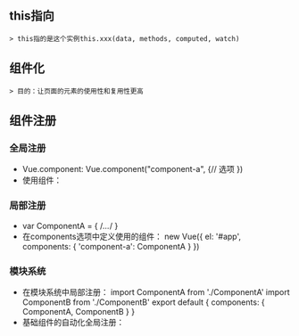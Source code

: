 ## this指向
    > this指的是这个实例this.xxx(data, methods, computed, watch) 
## 组件化
    > 目的：让页面的元素的使用性和复用性更高
## 组件注册
### 全局注册
* Vue.component: Vue.component("component-a", {// 选项 })
* 使用组件：
            <component-a></component-a>
### 局部注册
* var ComponentA = { /*...*/ }
* 在components选项中定义使用的组件：
        new Vue({
            el: '#app',
            components: {
                'component-a': ComponentA
            }
        })
### 模块系统
* 在模块系统中局部注册：
        import ComponentA from './ComponentA'
        import ComponentB from './ComponentB'
        export default {
            components: {
                ComponentA,
                ComponentB
            }
        }
* 基础组件的自动化全局注册：